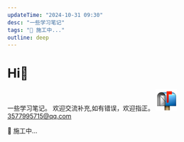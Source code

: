 ```yaml
---
updateTime: "2024-10-31 09:30"
desc: "一些学习笔记"
tags: "🚧 施工中..."
outline: deep
---
```


# Hi👋

一些学习笔记。
欢迎交流补充,如有错误，欢迎指正。
![邮箱](0A3D80EB.png) 3577995715@qq.com

🚧 施工中...
